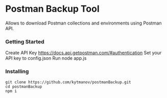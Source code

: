 # Postman Backup Tool

Allows to download Postman collections and environments using Postman API.

### Getting Started

Create API Key https://docs.api.getpostman.com/#authentication
Set your API key to config.json
Run node app.js

### Installing

```
git clone https://github.com/kytmanov/postmanBackup.git
cd postmanBackup
npm i

```
